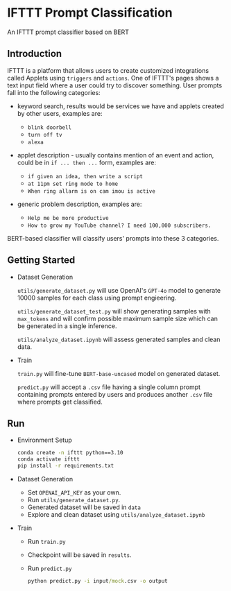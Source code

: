 # IFTTT Prompt Classification

An IFTTT prompt classifier based on BERT

## Introduction

IFTTT is a platform that allows users to create customized integrations called Applets using `triggers` and `actions`. One of IFTTT's pages shows a text input field where a user could try to discover something. User prompts fall into the following categories:

- keyword search, results would be services we have and applets created by other users, examples are:
  
  - `blink doorbell`
  - `turn off tv`
  - `alexa`

- applet description - usually contains mention of an event and action, could be in `if ... then ...` form, examples are:

  - `if given an idea, then write a script`
  - `at 11pm set ring mode to home`
  - `When ring allarm is on cam imou is active`
  
- generic problem description, examples are:

  - `Help me be more productive`
  - `How to grow my YouTube channel? I need 100,000 subscribers.`

BERT-based classifier will classify users' prompts into these 3 categories.

## Getting Started

- Dataset Generation
  
  `utils/generate_dataset.py` will use OpenAI's `GPT-4o` model to generate 10000 samples for each class using prompt engieering.

  `utils/generate_dataset_test.py` will show generating samples with `max_tokens` and will confirm possible maximum sample size which can be generated in a single inference.

  `utils/analyze_dataset.ipynb` will assess generated samples and clean data.

- Train
  
  `train.py` will fine-tune `BERT-base-uncased` model on generated dataset.

  `predict.py` will accept a `.csv` file having a single column prompt containing prompts entered by users and produces another `.csv` file where prompts get classified.

## Run

- Environment Setup
  
  ```bat
  conda create -n ifttt python==3.10
  conda activate ifttt
  pip install -r requirements.txt
  ```

- Dataset Generation
  
  - Set `OPENAI_API_KEY` as your own.
  - Run `utils/generate_dataset.py`.
  - Generated dataset will be saved in `data`
  - Explore and clean dataset using `utils/analyze_dataset.ipynb`

- Train

  - Run `train.py`
  - Checkpoint will be saved in `results`.
  - Run `predict.py`

    ```bat
    python predict.py -i input/mock.csv -o output
    ```
